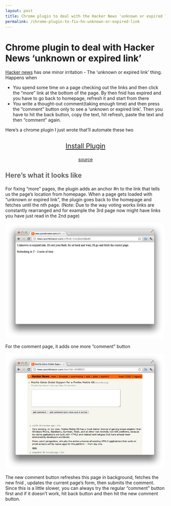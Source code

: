 ```yaml
---
layout: post
title: Chrome plugin to deal with the Hacker News 'unknown or expired link'
permalink: /chrome-plugin-to-fix-hn-unknown-or-expired-link
---
```


Chrome plugin to deal with Hacker News ‘unknown or expired link’
================================================================

[Hacker news](http://news.ycombinator.com) has one minor irritation -
The ‘unknown or expired link’ thing. Happens when

-   You spend some time on a page checking out the links and then click
    the “more” link at the bottom of the page. By then fnid has expired
    and you have to go back to homepage, refresh it and start from there
-   You write a thought-out comment(taking enough time) and then press
    the “comment” button only to see a ‘unknown or expired link’. Then
    you have to hit the back button, copy the text, hit refresh, paste
    the text and then “comment” again.

Here’s a chrome plugin I just wrote that’ll automate these two

<div align="center">
<h2>

<a href="/hackerreload.crx" style="font-weight:normal;text-decoration:underline">Install
Plugin</a>

</h2>

<a href="https://bitbucket.org/ksat/hackerreload/src">source</a>

</div>
<h2 style="color:#666;font-weight:bold;">

Here’s what it looks like

</h2>

For fixing “more” pages, the plugin adds an anchor \#n to the link that
tells us the page’s location from homepage. When a page gets loaded with
“unknown or expired link”, the plugin goes back to the homepage and
fetches until the nth page. (Note: Due to the way voting works links are
constantly rearranged and for example the 3rd page now might have links
you have just read in the 2nd page)

<img src="/images/hnreload/shot1.png" width="500px" />

For the comment page, it adds one more “comment” button

<img src="/images/hnreload/shot2.png" width="500px" />

The new comment button refreshes this page in background, fetches the
new fnid , updates the current page’s form, then submits the comment.
Since this is a little slower, you can always try the regular “comment”
button first and if it doesn’t work, hit back button and then hit the
new comment button.

